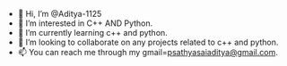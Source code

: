 - 👋 Hi, I’m @Aditya-1125
- 👀 I’m interested in C++ AND Python.
- 🌱 I’m currently learning c++ and python.
- 💞️ I’m looking to collaborate on any projects related to c++ and python.
- 📫 You can reach me through my gmail=psathyasaiaditya@gmail.com.

<!---
Aditya-1125/Aditya-1125 is a ✨ special ✨ repository because its `README.md` (this file) appears on your GitHub profile.
You can click the Preview link to take a look at your changes.
--->
